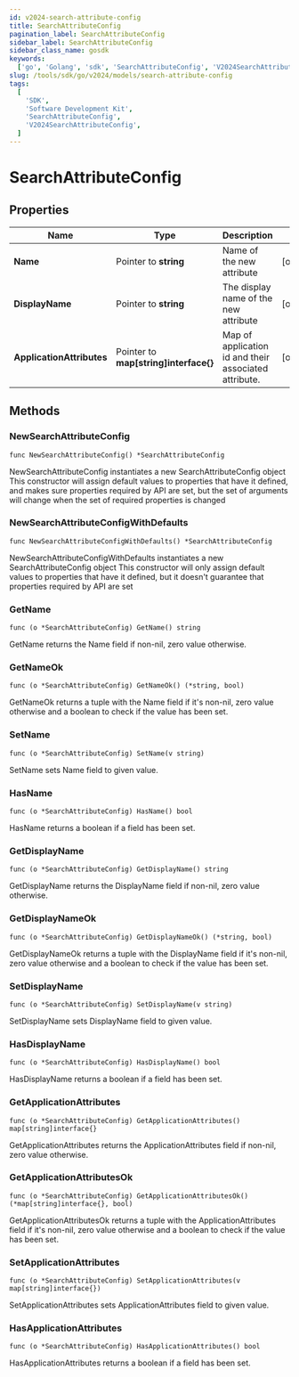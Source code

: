 ```yaml
---
id: v2024-search-attribute-config
title: SearchAttributeConfig
pagination_label: SearchAttributeConfig
sidebar_label: SearchAttributeConfig
sidebar_class_name: gosdk
keywords:
  ['go', 'Golang', 'sdk', 'SearchAttributeConfig', 'V2024SearchAttributeConfig']
slug: /tools/sdk/go/v2024/models/search-attribute-config
tags:
  [
    'SDK',
    'Software Development Kit',
    'SearchAttributeConfig',
    'V2024SearchAttributeConfig',
  ]
---
```


# SearchAttributeConfig

## Properties

| Name | Type | Description | Notes |
| --- | --- | --- | --- |
| **Name** | Pointer to **string** | Name of the new attribute | [optional] |
| **DisplayName** | Pointer to **string** | The display name of the new attribute | [optional] |
| **ApplicationAttributes** | Pointer to **map[string]interface{}** | Map of application id and their associated attribute. | [optional] |

## Methods

### NewSearchAttributeConfig

`func NewSearchAttributeConfig() *SearchAttributeConfig`

NewSearchAttributeConfig instantiates a new SearchAttributeConfig object This constructor will assign default values to properties that have it defined, and makes sure properties required by API are set, but the set of arguments will change when the set of required properties is changed

### NewSearchAttributeConfigWithDefaults

`func NewSearchAttributeConfigWithDefaults() *SearchAttributeConfig`

NewSearchAttributeConfigWithDefaults instantiates a new SearchAttributeConfig object This constructor will only assign default values to properties that have it defined, but it doesn't guarantee that properties required by API are set

### GetName

`func (o *SearchAttributeConfig) GetName() string`

GetName returns the Name field if non-nil, zero value otherwise.

### GetNameOk

`func (o *SearchAttributeConfig) GetNameOk() (*string, bool)`

GetNameOk returns a tuple with the Name field if it's non-nil, zero value otherwise and a boolean to check if the value has been set.

### SetName

`func (o *SearchAttributeConfig) SetName(v string)`

SetName sets Name field to given value.

### HasName

`func (o *SearchAttributeConfig) HasName() bool`

HasName returns a boolean if a field has been set.

### GetDisplayName

`func (o *SearchAttributeConfig) GetDisplayName() string`

GetDisplayName returns the DisplayName field if non-nil, zero value otherwise.

### GetDisplayNameOk

`func (o *SearchAttributeConfig) GetDisplayNameOk() (*string, bool)`

GetDisplayNameOk returns a tuple with the DisplayName field if it's non-nil, zero value otherwise and a boolean to check if the value has been set.

### SetDisplayName

`func (o *SearchAttributeConfig) SetDisplayName(v string)`

SetDisplayName sets DisplayName field to given value.

### HasDisplayName

`func (o *SearchAttributeConfig) HasDisplayName() bool`

HasDisplayName returns a boolean if a field has been set.

### GetApplicationAttributes

`func (o *SearchAttributeConfig) GetApplicationAttributes() map[string]interface{}`

GetApplicationAttributes returns the ApplicationAttributes field if non-nil, zero value otherwise.

### GetApplicationAttributesOk

`func (o *SearchAttributeConfig) GetApplicationAttributesOk() (*map[string]interface{}, bool)`

GetApplicationAttributesOk returns a tuple with the ApplicationAttributes field if it's non-nil, zero value otherwise and a boolean to check if the value has been set.

### SetApplicationAttributes

`func (o *SearchAttributeConfig) SetApplicationAttributes(v map[string]interface{})`

SetApplicationAttributes sets ApplicationAttributes field to given value.

### HasApplicationAttributes

`func (o *SearchAttributeConfig) HasApplicationAttributes() bool`

HasApplicationAttributes returns a boolean if a field has been set.
